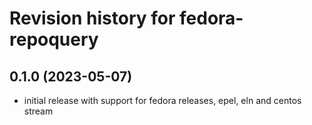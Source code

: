 # Revision history for fedora-repoquery

## 0.1.0 (2023-05-07)
- initial release with support for fedora releases, epel, eln and centos stream
